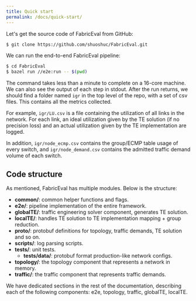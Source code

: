 ```yaml
---
title: Quick start
permalink: /docs/quick-start/
---
```


Let's get the source code of FabricEval from GitHub:
```bash
$ git clone https://github.com/shuoshuc/FabricEval.git
```

We can run the end-to-end FabricEval pipeline:
```bash
$ cd FabricEval
$ bazel run //e2e:run -- $(pwd)
```

The command takes less than a minute to complete on a 16-core machine.
We can also see the output of each step in stdout. After the run returns, we
should find a folder named `igr` in the top level of the repo,
with a set of csv files. This contains all the metrics collected.

For example, `igr/LU.csv` is a file containing the utilization of all links
in the network. For each link, an ideal utilization given by the TE solution (if no precision loss)
and an actual utilization given by the TE implementation are logged.

In addition, `igr/node_ecmp.csv` contains the group/ECMP table usage of
every switch, and `igr/node_demand.csv` contains the admitted traffic demand volume
of each switch.

## Code structure
As mentioned, FabricEval has multiple modules. Below is the structure:
* **common/**: common helper functions and flags.
* **e2e/**: pipeline implementation of the entire framework.
* **globalTE/**: traffic engineering solver component, generates TE solution.
* **localTE/**: handles TE solution to TE implementation mapping + group reduction.
* **proto/**: protobuf definitions for topology, traffic demands, TE solution and so on.
* **scripts/**: log parsing scripts.
* **tests/**: unit tests.
  * **tests/data/**: protobuf format production-like network configs.
* **topology/**: the topology component that represents a network in memory.
* **traffic/**: the traffic component that represents traffic demands.

We have dedicated sections in the rest of the documentation, describing each of
the following components: e2e, topology, traffic, globalTE, localTE.

